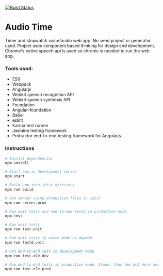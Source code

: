 [![Build Status](https://travis-ci.org/JavierPDev/AudioTime.svg?branch=master)](https://travis-ci.org/JavierPDev/AudioTime)

# Audio Time
Timer and stopwatch voice/audio web app. No seed project or generator used. Project uses component based thinking for design and development. Chrome's native speech api is used so chrome is needed to run the web app.

### Tools used:
* ES6
* Webpack
* Angularjs
* Webkit speech recognition API
* Webkit speech synthesis API
* Foundation
* Angular-foundation
* Babel
* eslint
* Karma test runner
* Jasmine testing framework
* Protractor end-to-end testing framework for Angularjs

### Instructions
```bash
# Install dependencies
npm install

# Start app in development server
npm start

# Build app into /dist directory
npm run build

# Run server using production files in /dist
npm run server.prod

# Run unit tests and end-to-end tests in production mode
npm test

# Run unit tests
npm run test.unit

# Run unit tests in watch mode as daemon
npm run testd.unit

# Run end-to-end test in development mode
npm run test.e2e.dev

# Run end-to-end tests in production mode. Slower than dev but more accurate for end user experience.
npm run test.e2e.prod
```
